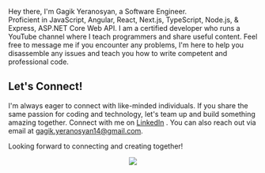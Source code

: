 Hey there, I'm Gagik Yeranosyan, a Software Engineer. <br>
Proficient in JavaScript, Angular, React, Next.js, TypeScript, Node.js, & Express, ASP.NET Core Web API.
I am a certified developer who runs a YouTube channel where I teach programmers and share useful content. Feel free to message me if you encounter any problems, I'm here to help you disassemble any issues and teach you how to write competent and professional code.

## Let's Connect!

I'm always eager to connect with like-minded individuals. If you share the same passion for coding and technology, let's team up and build something amazing together. Connect with me on [LinkedIn](https://www.linkedin.com/in/gagik-yeranosyan-244b50283/) . You can also reach out via email at [gagik.yeranosyan14@gmail.com](mailto:gagik.yeranosyan14@gmail.com).

Looking forward to connecting and creating together!

<p align="center">
  <a href="https://www.linkedin.com/in/gagik-yeranosyan-244b50283/" target="_blank">
     <img src="https://skillicons.dev/icons?i=html,css,sass,js,react,vite,angular,ts,redux,cs,dotnet,py,django,npm,azure,sqlite,mysql,mongodb,prisma,babel,materialui,tailwind,bootstrap,figma,postman,netlify,vercel,nextjs,nodejs,github,git,visualstudio,vscode,bitbucket,stackoverflow" target="_blank"/>
   </a>
  </a>
</p>


